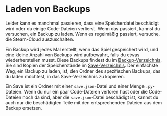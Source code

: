 # Laden von Backups

Leider kann es manchmal passieren, dass eine Speicherdatei beschädigt wird oder du einige Code-Dateien verlierst. Wenn das passiert, kannst du versuchen, ein Backup zu laden. Wenn es regelmäßig passiert, versuche, die Steam-Cloud auszuschalten.

Ein Backup wird jedes Mal erstellt, wenn das Spiel gespeichert wird, und eine kleine Anzahl von Backups wird aufbewahrt, falls du etwas wiederherstellen musst. Diese Backups findest du im [Backup-Verzeichnis](persistent_data_path/Backup). Sie sind Kopien der Speicherstände im [Save-Verzeichnis](persistent_data_path/Saves). Der einfachste Weg, ein Backup zu laden, ist, den Ordner des spezifischen Backups, das du laden möchtest, in das Save-Verzeichnis zu kopieren.

Ein Save ist ein Ordner mit einer `save.json`-Datei und einer Menge `.py`-Dateien. Wenn du nur ein paar Code-Dateien verloren hast oder die Code-Dateien noch da sind, aber die `save.json`-Datei beschädigt ist, kannst du auch nur die beschädigten Teile mit den entsprechenden Dateien aus dem Backup ersetzen.